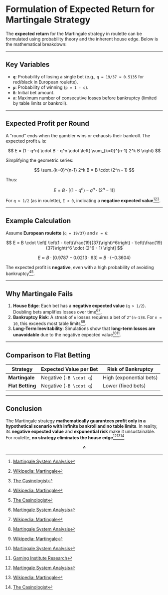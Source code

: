 # Formulation of Expected Return for Martingale Strategy

The **expected return** for the Martingale strategy in roulette can be formulated using probability theory and the inherent house edge. Below is the mathematical breakdown:

---

## Key Variables

- **`q`**: Probability of losing a single bet (e.g., `q = 19/37 ≈ 0.5135` for red/black in European roulette).
- **`p`**: Probability of winning (`p = 1 - q`).
- **`B`**: Initial bet amount.
- **`n`**: Maximum number of consecutive losses before bankruptcy (limited by table limits or bankroll).

---

## Expected Profit per Round

A "round" ends when the gambler wins or exhausts their bankroll. The expected profit `E` is:

$$
E = (1 - q^n) \cdot B - q^n \cdot \left( \sum_{k=0}^{n-1} 2^k B \right)
$$

Simplifying the geometric series:

$$
\sum_{k=0}^{n-1} 2^k B = B \cdot (2^n - 1)
$$

Thus:

$$
E = B \cdot \left[ (1 - q^n) - q^n \cdot (2^n - 1) \right]
$$

For `q > 1/2` (as in roulette), `E < 0`, indicating a **negative expected value**[^1][^4][^7].

---

## Example Calculation

Assume **European roulette** (`q = 19/37`) and `n = 6`:

$$
E = B \cdot \left[ \left(1 - \left(\frac{19}{37}\right)^6\right) - \left(\frac{19}{37}\right)^6 \cdot (2^6 - 1) \right]
$$

$$
E \approx B \cdot \left[ 0.9787 - 0.0213 \cdot 63 \right] \approx B \cdot (-0.3604)
$$

The expected profit is **negative**, even with a high probability of avoiding bankruptcy[^4][^7].

---

## Why Martingale Fails

1. **House Edge**: Each bet has a **negative expected value** (`q > 1/2`). Doubling bets amplifies losses over time[^1][^4].
2. **Bankruptcy Risk**: A streak of `n` losses requires a bet of `2^(n-1)B`. For `n = 10`, this exceeds most table limits[^1][^4].
3. **Long-Term Inevitability**: Simulations show that **long-term losses are unavoidable** due to the negative expected value[^1][^2].

---

## Comparison to Flat Betting

| Strategy       | Expected Value per Bet | Risk of Bankruptcy       |
|----------------|------------------------|--------------------------|
| **Martingale** | Negative (`-B \cdot q`)| High (exponential bets)  |
| **Flat Betting**| Negative (`-B \cdot q`)| Lower (fixed bets)       |

---

## Conclusion

The Martingale strategy **mathematically guarantees profit only in a hypothetical scenario with infinite bankroll and no table limits**. In reality, its **negative expected value** and **exponential risk** make it unsustainable. For roulette, **no strategy eliminates the house edge**[^1][^4][^7].

<div style="text-align: center">⁂</div>

[^1]: [Martingale System Analysis](https://digitalscholarship.unlv.edu/cgi/viewcontent.cgi?article=1630&context=gaming_institute)  
[^2]: [Gaming Institute Research](https://digitalscholarship.unlv.edu/gaming_institute/2019/May29/8/)  
[^3]: [Martingale Strategy Video](https://www.youtube.com/watch?v=dENf7PpbHno)  
[^4]: [Wikipedia: Martingale](https://en.wikipedia.org/wiki/Martingale_(betting_system))  
[^5]: [Reddit Discussion](https://www.reddit.com/r/statistics/comments/12w46ra/question_the_martingale_system_on_roulette/)  
[^6]: [Math StackExchange](https://math.stackexchange.com/questions/83904/on-martingale-betting-system)  
[^7]: [The Casinologist](http://www.thecasinologist.com/content/article/math-analysis-martingale)  
[^8]: [Martingale Simulation](https://blog.smaga.ch/martingale-strategy-simulation-on-roulette/)
